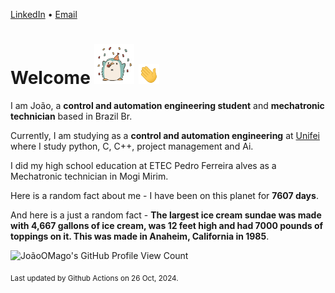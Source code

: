 [LinkedIn](https://www.linkedin.com/in/joão-pedro-gozzoli-b95641301/) &bull;
[Email](joaopedrogozzoli@gmail.com)

# Welcome <img src="happy.gif" height="64px" /> <img src="wave.gif" height="32px" />

I am João, a  **control and automation engineering student** and **mechatronic technician** based in Brazil Br.

Currently, I am studying as a **control and automation engineering** at [Unifei](https://unifei.edu.br) where I study python, C, C++, project management and Ai.

I did my high school education at ETEC Pedro Ferreira alves as a Mechatronic technician in Mogi Mirim.

Here is a random fact about me - I have been on this planet for **7607 days**.

And here is a just a random fact -  **The largest ice cream sundae was made with 4,667 gallons of ice cream, was 12 feet high and had 7000 pounds of toppings on it. This was made in Anaheim, California in 1985**.

![JoãoOMago's GitHub Profile View Count](https://komarev.com/ghpvc/?username=JoaoOMago)

<sub>Last updated by Github Actions on 26 Oct, 2024.</sub>
